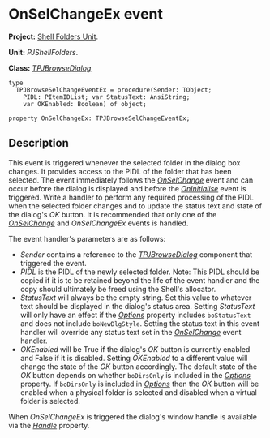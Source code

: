 # OnSelChangeEx event #

**Project:** [Shell Folders Unit](ShellFoldersUnit.md).

**Unit:** _PJShellFolders_.

**Class:** _[TPJBrowseDialog](TPJBrowseDialog.md)_

```
type
  TPJBrowseSelChangeEventEx = procedure(Sender: TObject;
    PIDL: PItemIDList; var StatusText: AnsiString;
    var OKEnabled: Boolean) of object;

property OnSelChangeEx: TPJBrowseSelChangeEventEx;
```

## Description ##

This event is triggered whenever the selected folder in the dialog box changes. It provides access to the PIDL of the folder that has been selected. The event immediately follows the _[OnSelChange](TPJBrowseDialogOnSelChange.md)_ event and can occur before the dialog is displayed and before the _[OnInitialise](TPJBrowseDialogOnInitialise.md)_ event is triggered.  Write a handler to perform any required processing of the PIDL when the selected folder changes and to update the status text and state of the dialog's _OK_ button. It is recommended that only one of the _[OnSelChange](TPJBrowseDialogOnSelChange.md)_ and _OnSelChangeEx_ events is handled.

The event handler's parameters are as follows:

  * _Sender_ contains a reference to the _[TPJBrowseDialog](TPJBrowseDialog.md)_ component that triggered the event.
  * _PIDL_ is the PIDL of the newly selected folder. Note: This PIDL should be copied if it is to be retained beyond the life of the event handler and the copy should ultimately be freed using the Shell's allocator.
  * _StatusText_ will always be the empty string. Set this value to whatever text should be displayed in the dialog's status area. Setting _StatusText_ will only have an effect if the _[Options](TPJBrowseDialogOptions.md)_ property includes `boStatusText` and does not include `boNewDlgStyle`. Setting the status text in this event handler will override any status text set in the _[OnSelChange](TPJBrowseDialogOnSelChange.md)_ event handler.
  * _OKEnabled_ will be True if the dialog's _OK_ button is currently enabled and False if it is disabled. Setting _OKEnabled_ to a different value will change the state of the _OK_ button accordingly. The default state of the _OK_ button depends on whether `boDirsOnly` is included in the _[Options](TPJBrowseDialogOptions.md)_ property. If `boDirsOnly` is included in _[Options](TPJBrowseDialogOptions.md)_ then the _OK_ button will be enabled when a physical folder is selected and disabled when a virtual folder is selected.

When _OnSelChangeEx_ is triggered the dialog's window handle is available via the _[Handle](TPJBrowseDialogHandle.md)_ property.